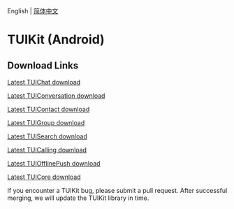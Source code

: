 
English | [简体中文](./README.md)

# TUIKit (Android)

## Download Links

[Latest TUIChat download](https://im.sdk.cloud.tencent.cn/download/tuikit/6.2.2363/android/TUIChat.zip)

[Latest TUIConversation download](https://im.sdk.cloud.tencent.cn/download/tuikit/6.2.2363/android/TUIConversation.zip)

[Latest TUIContact download](https://im.sdk.cloud.tencent.cn/download/tuikit/6.2.2363/android/TUIContact.zip)

[Latest TUIGroup download](https://im.sdk.cloud.tencent.cn/download/tuikit/6.2.2363/android/TUIGroup.zip)

[Latest TUISearch download](https://im.sdk.cloud.tencent.cn/download/tuikit/6.2.2363/android/TUISearch.zip)

[Latest TUICalling download](https://im.sdk.cloud.tencent.cn/download/tuikit/6.2.2363/android/TUICalling.zip)

[Latest TUIOfflinePush download](https://im.sdk.cloud.tencent.cn/download/tuikit/6.2.2363/android/TUIOfflinePush.zip)

[Latest TUICore download](https://im.sdk.cloud.tencent.cn/download/tuikit/6.2.2363/android/TUICore.zip)

If you encounter a TUIKit bug, please submit a pull request. After successful merging, we will update the TUIKit library in time.